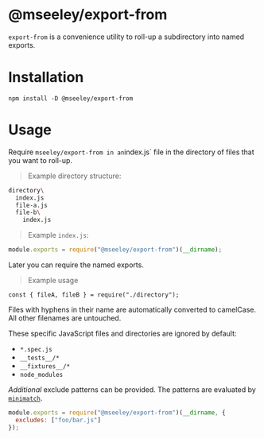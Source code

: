 # @mseeley/export-from

`export-from` is a convenience utility to roll-up a subdirectory into named
exports.

# Installation

```
npm install -D @mseeley/export-from
```

# Usage

Require `mseeley/export-from in an`index.js` file in the directory of files that
you want to roll-up.

> Example directory structure:

```bash
directory\
  index.js
  file-a.js
  file-b\
    index.js
```

> Example `index.js`:

```js
module.exports = require("@mseeley/export-from")(__dirname);
```

Later you can require the named exports.

> Example usage

```
const { fileA, fileB } = require("./directory");
```

Files with hyphens in their name are automatically converted to camelCase. All
other filenames are untouched.

These specific JavaScript files and directories are ignored by default:

- `*.spec.js`
- `__tests__/*`
- `__fixtures__/*`
- `node_modules`

_Additional_ exclude patterns can be provided. The patterns are evaluated by
[`minimatch`](https://www.npmjs.com/package/minimatch).

```js
module.exports = require("@mseeley/export-from")(__dirname, {
  excludes: ["foo/bar.js"]
});
```
